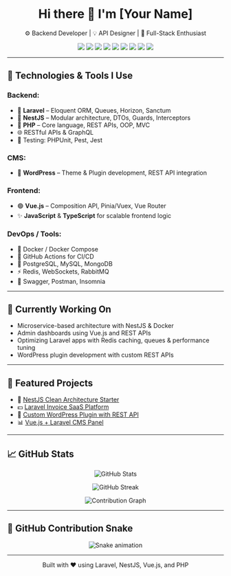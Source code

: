 <h1 align="center">Hi there 👋 I'm [Your Name]</h1>

<p align="center">
  ⚙️ Backend Developer | 💡 API Designer | 🚀 Full-Stack Enthusiast  
</p>

<p align="center">
  <img src="https://img.shields.io/badge/Laravel-F72C1F?style=for-the-badge&logo=laravel&logoColor=white" />
  <img src="https://img.shields.io/badge/NestJS-E0234E?style=for-the-badge&logo=nestjs&logoColor=white" />
  <img src="https://img.shields.io/badge/Vue.js-42B883?style=for-the-badge&logo=vue.js&logoColor=white" />
  <img src="https://img.shields.io/badge/TypeScript-3178C6?style=for-the-badge&logo=typescript&logoColor=white" />
  <img src="https://img.shields.io/badge/JavaScript-F7DF1E?style=for-the-badge&logo=javascript&logoColor=black" />
  <img src="https://img.shields.io/badge/PHP-777BB4?style=for-the-badge&logo=php&logoColor=white" />
  <img src="https://img.shields.io/badge/WordPress-21759B?style=for-the-badge&logo=wordpress&logoColor=white" />
  <img src="https://img.shields.io/badge/PostgreSQL-4169E1?style=for-the-badge&logo=postgresql&logoColor=white" />
  <img src="https://img.shields.io/badge/Docker-2496ED?style=for-the-badge&logo=docker&logoColor=white" />
</p>

---

## 🔧 Technologies & Tools I Use

### Backend:
- 🔹 **Laravel** – Eloquent ORM, Queues, Horizon, Sanctum
- 🔸 **NestJS** – Modular architecture, DTOs, Guards, Interceptors
- 💜 **PHP** – Core language, REST APIs, OOP, MVC
- 🌐 RESTful APIs & GraphQL
- 🧪 Testing: PHPUnit, Pest, Jest

### CMS:
- 🔵 **WordPress** – Theme & Plugin development, REST API integration

### Frontend:
- 🟢 **Vue.js** – Composition API, Pinia/Vuex, Vue Router
- ✨ **JavaScript** & **TypeScript** for scalable frontend logic

### DevOps / Tools:
- 🐳 Docker / Docker Compose
- 🚀 GitHub Actions for CI/CD
- 🐘 PostgreSQL, MySQL, MongoDB
- ⚡ Redis, WebSockets, RabbitMQ
- 🧰 Swagger, Postman, Insomnia

---

## 🚧 Currently Working On
- Microservice-based architecture with NestJS & Docker  
- Admin dashboards using Vue.js and REST APIs  
- Optimizing Laravel apps with Redis caching, queues & performance tuning  
- WordPress plugin development with custom REST APIs

---

## 📌 Featured Projects
- 🔧 [NestJS Clean Architecture Starter](https://github.com/silverboy66000/nestjs-clean-arch)
- 💵 [Laravel Invoice SaaS Platform](https://github.com/silverboy66000/laravel-invoice-saas)
- 🧩 [Custom WordPress Plugin with REST API](https://github.com/silverboy66000/wp-rest-plugin)
- 📊 [Vue.js + Laravel CMS Panel](https://github.com/silverboy66000/vue-laravel-cms)

---

## 📈 GitHub Stats

<p align="center">
  <img src="https://github-readme-stats.vercel.app/api?username=silverboy66000&show_icons=true&theme=radical" alt="GitHub Stats" />
</p>

<p align="center">
  <img src="https://github-readme-streak-stats.herokuapp.com/?user=silverboy66000&theme=radical" alt="GitHub Streak" />
</p>

<p align="center">
  <img src="https://github-activity-graph.vercel.app/graph?username=silverboy66000&theme=dracula" alt="Contribution Graph" />
</p>

---

## 🐍 GitHub Contribution Snake

<p align="center">
  <img src="https://raw.githubusercontent.com/silverboy66000/silverboy66000/output/github-contribution-grid-snake.svg" alt="Snake animation" />
</p>


---

<p align="center">
  Built with ❤️ using Laravel, NestJS, Vue.js, and PHP
</p>
